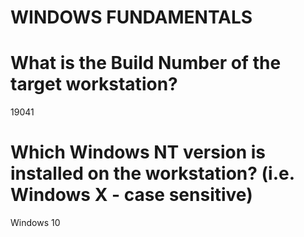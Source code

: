 # WINDOWS FUNDAMENTALS

# What is the Build Number of the target workstation?

19041

# Which Windows NT version is installed on the workstation? (i.e. Windows X - case sensitive)

Windows 10

# 


























































































